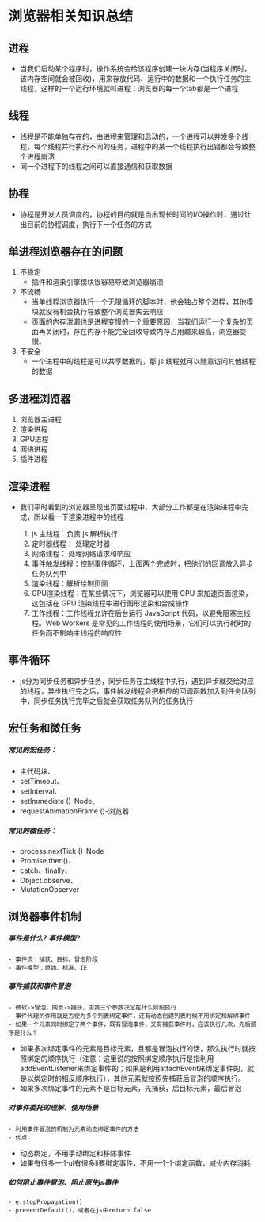 # 浏览器相关知识总结

## 进程
- 当我们启动某个程序时，操作系统会给该程序创建一块内存(当程序关闭时，该内存空间就会被回收)，用来存放代码、运行中的数据和一个执行任务的主线程，这样的一个运行环境就叫进程；浏览器的每一个tab都是一个进程

## 线程
- 线程是不能单独存在的，由进程来管理和启动的，一个进程可以并发多个线程，每个线程并行执行不同的任务，进程中的某一个线程执行出错都会导致整个进程崩溃
- 同一个进程下的线程之间可以直接通信和获取数据

## 协程
- 协程是开发人员调度的，协程的目的就是当出现长时间的I/O操作时，通过让出目前的协程调度，执行下一个任务的方式

##  单进程浏览器存在的问题
1. 不稳定
    - 插件和渲染引擎模块很容易导致浏览器崩溃
2. 不流畅
    - 当单线程浏览器执行一个无限循环的脚本时，他会独占整个进程，其他模块就没有机会执行导致整个浏览器失去响应
    - 页面的内存泄漏也是进程变慢的一个重要原因，当我们运行一个复杂的页面再关闭时，存在内存不能完全回收导致内存占用越来越高，浏览器变慢。
3. 不安全
    - 一个进程中的线程是可以共享数据的，那 js 线程就可以随意访问其他线程的数据


## 多进程浏览器
1. 浏览器主进程
2. 渲染进程
3. GPU进程
4. 网络进程
5. 插件进程

## 渲染进程

- 我们平时看到的浏览器呈现出页面过程中，大部分工作都是在渲染进程中完成，所以看一下渲染进程中的线程

    1. js 主线程：负责 js 解析执行
    2. 定时器线程： 处理定时器
    3. 网络线程： 处理网络请求和响应
    4. 事件触发线程：控制事件循环，上面两个完成时，把他们的回调放入异步任务队列中
    5. 渲染线程：解析绘制页面
    6. GPU渲染线程：在某些情况下，浏览器可以使用 GPU 来加速页面渲染，这包括在 GPU 渲染线程中进行图形渲染和合成操作
    7. 工作线程：工作线程允许在后台运行 JavaScript 代码，以避免阻塞主线程。Web Workers 是常见的工作线程的使用场景，它们可以执行耗时的任务而不影响主线程的响应性


## 事件循环
- js分为同步任务和异步任务，同步任务在主线程中执行，遇到异步就交给对应的线程，异步执行完之后，事件触发线程会把相应的回调函数加入到任务队列中，同步任务执行完毕之后就会获取任务队列的任务执行

## 宏任务和微任务
##### 常见的宏任务：
- 主代码块、
- setTimeout、
- setInterval、
- setImmediate ()-Node、
- requestAnimationFrame ()-浏览器
##### 常见的微任务：
- process.nextTick ()-Node
- Promise.then()、
- catch、finally、
- Object.observe、
- MutationObserver


## 浏览器事件机制

##### 事件是什么? 事件模型?
    - 事件流：捕获、目标、冒泡阶段
    - 事件模型：原始、标准、IE
##### 事件捕获和事件冒泡
    - 微软->冒泡，网景->捕获，由第三个参数决定在什么阶段执行
    - 事件代理的作用就是方便为多个列表绑定事件，还有动态创建列表时候不用绑定和解绑事件
    - 如果一个元素同时绑定了两个事件，既有冒泡事件，又有捕获事件时，应该执行几次，先后顺序是什么？ 
- 如果多次绑定事件的元素是目标元素，且都是冒泡执行的话，那么执行时就按照绑定的顺序执行（注意：这里说的按照绑定顺序执行是指利用addEventListener来绑定事件的；如果是利用attachEvent来绑定事件的，就是以绑定时的相反顺序执行），其他元素就按照先捕获后冒泡的顺序执行。
- 如果多次绑定事件的元素不是目标元素，先捕获，后目标元素，最后冒泡
##### 对事件委托的理解、使用场景
    - 利用事件冒泡的机制为元素动态绑定事件的方法
    - 优点： 
- 动态绑定，不用手动绑定和移除事件
- 如果有很多一个ul有很多li要绑定事件，不用一个个绑定函数，减少内存消耗
##### 如何阻止事件冒泡、阻止原生js事件
    - e.stopPropagation()
    - preventDefault()，或者在js中return false
